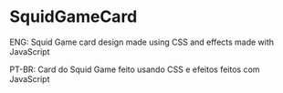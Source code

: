 # SquidGameCard

ENG: Squid Game card design made using CSS and effects made with JavaScript

PT-BR: Card do Squid Game feito usando CSS e efeitos feitos com JavaScript
